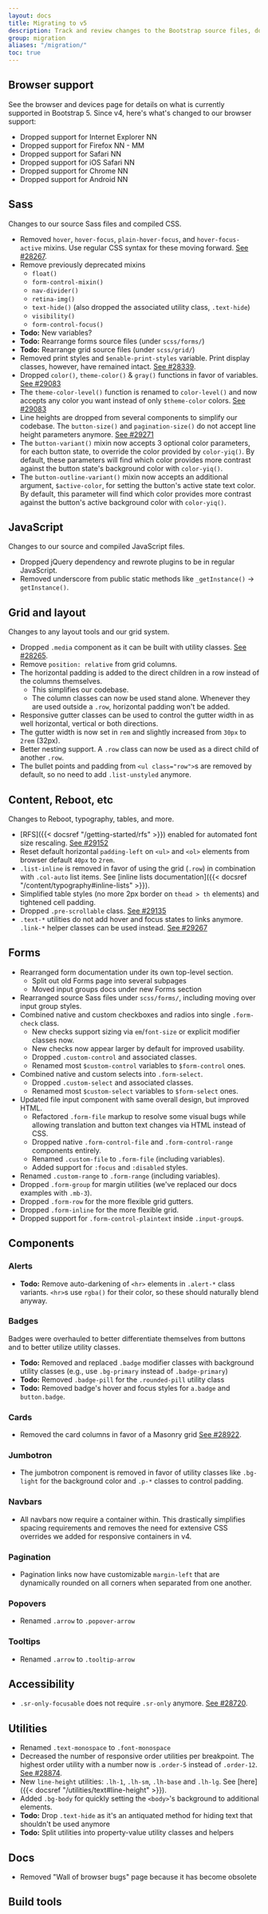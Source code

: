 ```yaml
---
layout: docs
title: Migrating to v5
description: Track and review changes to the Bootstrap source files, documentation, and components to help you migrate from v4 to v5.
group: migration
aliases: "/migration/"
toc: true
---
```


## Browser support

See the browser and devices page for details on what is currently supported in Bootstrap 5. Since v4, here's what's changed to our browser support:

- Dropped support for Internet Explorer NN
- Dropped support for Firefox NN - MM
- Dropped support for Safari NN
- Dropped support for iOS Safari NN
- Dropped support for Chrome NN
- Dropped support for Android NN

## Sass

Changes to our source Sass files and compiled CSS.

- Removed `hover`, `hover-focus`, `plain-hover-focus`, and `hover-focus-active` mixins. Use regular CSS syntax for these moving forward. [See #28267](https://github.com/twbs/bootstrap/pull/28267).
- Remove previously deprecated mixins
  - `float()`
  - `form-control-mixin()`
  - `nav-divider()`
  - `retina-img()`
  - `text-hide()` (also dropped the associated utility class, `.text-hide`)
  - `visibility()`
  - `form-control-focus()`
- **Todo:** New variables?
- **Todo:** Rearrange forms source files (under `scss/forms/`)
- **Todo:** Rearrange grid source files (under `scss/grid/`)
- Removed print styles and `$enable-print-styles` variable. Print display classes, however, have remained intact. [See #28339](https://github.com/twbs/bootstrap/pull/28339).
- Dropped `color()`, `theme-color()` & `gray()` functions in favor of variables. [See #29083](https://github.com/twbs/bootstrap/pull/29083)
- The `theme-color-level()` function is renamed to `color-level()` and now accepts any color you want instead of only `$theme-color` colors. [See #29083](https://github.com/twbs/bootstrap/pull/29083)
- Line heights are dropped from several components to simplify our codebase. The `button-size()` and `pagination-size()` do not accept line height parameters anymore. [See #29271](https://github.com/twbs/bootstrap/pull/29271)
- The `button-variant()` mixin now accepts 3 optional color parameters, for each button state, to override the color provided by `color-yiq()`. By default, these parameters will find which color provides more contrast against the button state's background color with `color-yiq()`.
- The `button-outline-variant()` mixin now accepts an additional argument, `$active-color`, for setting the button's active state text color. By default, this parameter will find which color provides more contrast against the button's active background color with `color-yiq()`.

## JavaScript

Changes to our source and compiled JavaScript files.

- Dropped jQuery dependency and rewrote plugins to be in regular JavaScript.
- Removed underscore from public static methods like `_getInstance()` → `getInstance()`.

## Grid and layout

Changes to any layout tools and our grid system.

- Dropped `.media` component as it can be built with utility classes. [See #28265](https://github.com/twbs/bootstrap/pull/28265).
- Remove `position: relative` from grid columns.
- The horizontal padding is added to the direct children in a row instead of the columns themselves.
  - This simplifies our codebase.
  - The column classes can now be used stand alone. Whenever they are used outside a `.row`, horizontal padding won't be added.
- Responsive gutter classes can be used to control the gutter width in as well horizontal, vertical or both directions.
- The gutter width is now set in `rem` and slightly increased from `30px` to `2rem` (32px).
- Better nesting support. A `.row` class can now be used as a direct child of another `.row`.
- The bullet points and padding from `<ul class="row">`s are removed by default, so no need to add `.list-unstyled` anymore.

## Content, Reboot, etc

Changes to Reboot, typography, tables, and more.

- [RFS]({{< docsref "/getting-started/rfs" >}}) enabled for automated font size rescaling. [See #29152](https://github.com/twbs/bootstrap/pull/29152)
- Reset default horizontal `padding-left` on `<ul>` and `<ol>` elements from browser default `40px` to `2rem`.
- `.list-inline` is removed in favor of using the grid (`.row`) in combination with `.col-auto` list items. See [inline lists documentation]({{< docsref "/content/typography#inline-lists" >}}).
- Simplified table styles (no more 2px border on `thead > th` elements) and tightened cell padding.
- Dropped `.pre-scrollable` class. [See #29135](https://github.com/twbs/bootstrap/pull/29135)
- `.text-*` utilities do not add hover and focus states to links anymore. `.link-*` helper classes can be used instead. [See #29267](https://github.com/twbs/bootstrap/pull/29267)

## Forms

- Rearranged form documentation under its own top-level section.
  - Split out old Forms page into several subpages
  - Moved input groups docs under new Forms section
- Rearranged source Sass files under `scss/forms/`, including moving over input group styles.
- Combined native and custom checkboxes and radios into single `.form-check` class.
  - New checks support sizing via `em`/`font-size` or explicit modifier classes now.
  - New checks now appear larger by default for improved usability.
  - Dropped `.custom-control` and associated classes.
  - Renamed most `$custom-control` variables to `$form-control` ones.
- Combined native and custom selects into `.form-select`.
  - Dropped `.custom-select` and associated classes.
  - Renamed most `$custom-select` variables to `$form-select` ones.
- Updated file input component with same overall design, but improved HTML.
  - Refactored `.form-file` markup to resolve some visual bugs while allowing translation and button text changes via HTML instead of CSS.
  - Dropped native `.form-control-file` and `.form-control-range` components entirely.
  - Renamed `.custom-file` to `.form-file` (including variables).
  - Added support for `:focus` and `:disabled` styles.
- Renamed `.custom-range` to `.form-range` (including variables).
- Dropped `.form-group` for margin utilities (we've replaced our docs examples with `.mb-3`).
- Dropped `.form-row` for the more flexible grid gutters.
- Dropped `.form-inline` for the more flexible grid.
- Dropped support for `.form-control-plaintext` inside `.input-group`s.

## Components

### Alerts

- **Todo:** Remove auto-darkening of `<hr>` elements in `.alert-*` class variants. `<hr>`s use `rgba()` for their color, so these should naturally blend anyway.

### Badges

Badges were overhauled to better differentiate themselves from buttons and to better utilize utility classes.

- **Todo:** Removed and replaced `.badge` modifier classes with background utility classes (e.g., use `.bg-primary` instead of `.badge-primary`)
- **Todo:** Removed `.badge-pill` for the `.rounded-pill` utility class
- **Todo:** Removed badge's hover and focus styles for `a.badge` and `button.badge`.

### Cards

- Removed the card columns in favor of a Masonry grid [See #28922](https://github.com/twbs/bootstrap/pull/28922).

### Jumbotron

- The jumbotron component is removed in favor of utility classes like `.bg-light` for the background color and `.p-*` classes to control padding.

### Navbars

- All navbars now require a container within. This drastically simplifies spacing requirements and removes the need for extensive CSS overrides we added for responsive containers in v4.

### Pagination

- Pagination links now have customizable `margin-left` that are dynamically rounded on all corners when separated from one another.

### Popovers

- Renamed `.arrow` to `.popover-arrow`

### Tooltips

- Renamed `.arrow` to `.tooltip-arrow`

## Accessibility

- `.sr-only-focusable` does not require `.sr-only` anymore. [See #28720](https://github.com/twbs/bootstrap/pull/28720).

## Utilities

- Renamed `.text-monospace` to `.font-monospace`
- Decreased the number of responsive order utilities per breakpoint. The highest order utility with a number now is `.order-5` instead of `.order-12`. [See #28874](https://github.com/twbs/bootstrap/pull/28874).
- New `line-height` utilities: `.lh-1`, `.lh-sm`, `.lh-base` and `.lh-lg`. See [here]({{< docsref "/utilities/text#line-height" >}}).
- Added `.bg-body` for quickly setting the `<body>`'s background to additional elements.
- **Todo:** Drop `.text-hide` as it's an antiquated method for hiding text that shouldn't be used anymore
- **Todo:** Split utilities into property-value utility classes and helpers

## Docs

-  Removed "Wall of browser bugs" page because it has become obsolete

## Build tools

